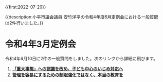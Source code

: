 {{first:2022-07-20}}

{{description:小平市議会議員 安竹洋平の令和4年度6月定例会における一般質問は2件行いました。}}

# 令和4年3月定例会

令和4年6月10日に2件の一般質問をしました。次のリンクから詳細に飛びます。

1. **[「重大事態」への認識を改め、子ども中心のいじめ対応へ](./1-judai-jitai-kodomo-chusin.md)**
1. **[管理を容易にするための制限強化ではなく、本当の教育を](./2-hontouno-kyouikuwo.md)**
